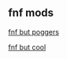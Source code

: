 ## fnf mods

[fnf but poggers](https://gaming99github.github.io/but-poggers2)


[fnf but cool](https://gaming99github.github.io/but-cool)
